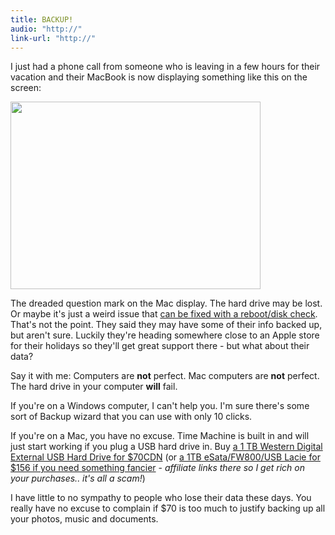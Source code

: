 ```yaml
---
title: BACKUP!
audio: "http://"
link-url: "http://"
---
```

<p>I just had a phone call from someone who is leaving in a few hours for their vacation and their MacBook is now displaying something like this on the screen:</p>
<p><img src="https://chrisenns.com/wp-content/uploads/2011/04/questionmark.jpg" alt="" title="questionmark" width="400" height="300" class="aligncenter size-full wp-image-19452" /></p>
<p>The dreaded question mark on the Mac display. The hard drive may be lost. Or maybe it's just a weird issue that <a href="http://support.apple.com/kb/ts1440">can be fixed with a reboot/disk check</a>. That's not the point. They said they may have some of their info backed up, but aren't sure. Luckily they're heading somewhere close to an Apple store for their holidays so they'll get great support there - but what about their data?</p>
<p>Say it with me: Computers are <strong>not</strong> perfect. Mac computers are <strong>not</strong> perfect. The hard drive in your computer <strong>will</strong> fail.</p>
<p>If you're on a Windows computer, I can't help you. I'm sure there's some sort of Backup wizard that you can use with only 10 clicks.</p>
<p>If you're on a Mac, you have no excuse. Time Machine is built in and will just start working if you plug a USB hard drive in.  Buy <a href="http://www.amazon.ca/gp/product/B002QEBMB4/ref=as_li_ss_tl?ie=UTF8&tag=farawsoclos0a-20&linkCode=as2&camp=15121&creative=390961&creativeASIN=B002QEBMB4">a 1 TB Western Digital External USB Hard Drive for $70CDN</a> (or <a href="http://www.amazon.ca/gp/product/B001KFH6K6/ref=as_li_ss_tl?ie=UTF8&tag=farawsoclos0a-20&linkCode=as2&camp=15121&creative=390961&creativeASIN=B001KFH6K6">a 1TB eSata/FW800/USB Lacie for $156 if you need something fancier</a> - <em>affiliate links there so I get rich on your purchases.. it's all a scam!</em>)</p>
<p>I have little to no sympathy to people who lose their data these days. You really have no excuse to complain if $70 is too much to justify backing up all your photos, music and documents.</p>
